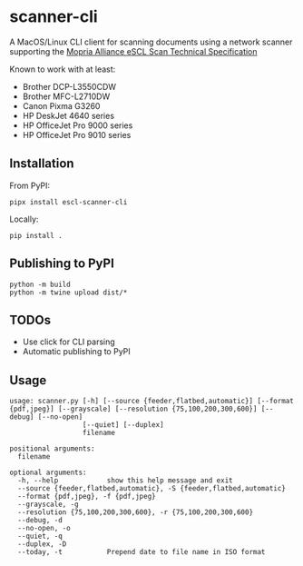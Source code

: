 
# scanner-cli
A MacOS/Linux CLI client for scanning documents using a network scanner supporting the [Mopria Alliance eSCL Scan Technical Specification](https://mopria.org/MopriaeSCLSpecDownload.php)

Known to work with at least:
- Brother DCP-L3550CDW
- Brother MFC-L2710DW
- Canon Pixma G3260
- HP DeskJet 4640 series
- HP OfficeJet Pro 9000 series
- HP OfficeJet Pro 9010 series

## Installation
From PyPI:
```
pipx install escl-scanner-cli
```

Locally:
```
pip install .
```

## Publishing to PyPI

```
python -m build
python -m twine upload dist/*
```

## TODOs

- Use click for CLI parsing
- Automatic publishing to PyPI

## Usage
```
usage: scanner.py [-h] [--source {feeder,flatbed,automatic}] [--format {pdf,jpeg}] [--grayscale] [--resolution {75,100,200,300,600}] [--debug] [--no-open]
                  [--quiet] [--duplex]
                  filename

positional arguments:
  filename

optional arguments:
  -h, --help            show this help message and exit
  --source {feeder,flatbed,automatic}, -S {feeder,flatbed,automatic}
  --format {pdf,jpeg}, -f {pdf,jpeg}
  --grayscale, -g
  --resolution {75,100,200,300,600}, -r {75,100,200,300,600}
  --debug, -d
  --no-open, -o
  --quiet, -q
  --duplex, -D
  --today, -t           Prepend date to file name in ISO format
  ```
